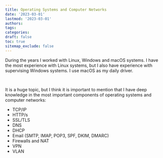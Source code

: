 ```yaml
---
title: Operating Systems and Computer Networks
date: '2023-03-01'
lastmod: '2023-03-01'
authors:
tags:
categories:
draft: false
toc: true
sitemap_exclude: false
---
```


<div class="bg-secondary-bg rounded px-6 py-6">

During the years I worked with Linux, Windows and macOS systems. I have the most experience with Linux systems, but I also have
experience with supervising Windows systems. I use macOS as my daily driver.

<!--more-->
<br>

It is a huge topic, but I think it is important to mention that I have deep knowledge in the most important components of
operating systems and computer networks:

- TCP/IP
- HTTP/s
- SSL/TLS
- DNS
- DHCP
- Email (SMTP, IMAP, POP3, SPF, DKIM, DMARC)
- Firewalls and NAT
- VPN
- VLAN

</div>